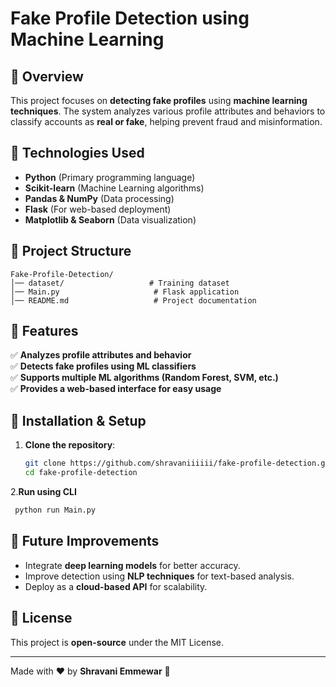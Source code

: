 # Fake Profile Detection using Machine Learning

## 📌 Overview
This project focuses on **detecting fake profiles** using **machine learning techniques**. The system analyzes various profile attributes and behaviors to classify accounts as **real or fake**, helping prevent fraud and misinformation.

## 🔧 Technologies Used
- **Python** (Primary programming language)
- **Scikit-learn** (Machine Learning algorithms)
- **Pandas & NumPy** (Data processing)
- **Flask** (For web-based deployment)
- **Matplotlib & Seaborn** (Data visualization)

## 📂 Project Structure
```
Fake-Profile-Detection/
│── dataset/                   # Training dataset
│── Main.py                     # Flask application
│── README.md                   # Project documentation
```

## 🎯 Features
✅ **Analyzes profile attributes and behavior**  
✅ **Detects fake profiles using ML classifiers**  
✅ **Supports multiple ML algorithms (Random Forest, SVM, etc.)**  
✅ **Provides a web-based interface for easy usage**  

## 🚀 Installation & Setup
1. **Clone the repository**:
   ```bash
   git clone https://github.com/shravaniiiiii/fake-profile-detection.git
   cd fake-profile-detection
   ```
2.**Run using CLI**
  ```bash
   python run Main.py
 ```


## 🎯 Future Improvements
- Integrate **deep learning models** for better accuracy.
- Improve detection using **NLP techniques** for text-based analysis.
- Deploy as a **cloud-based API** for scalability.

## 📝 License
This project is **open-source** under the MIT License.

---
Made with ❤️ by **Shravani Emmewar** 🚀
